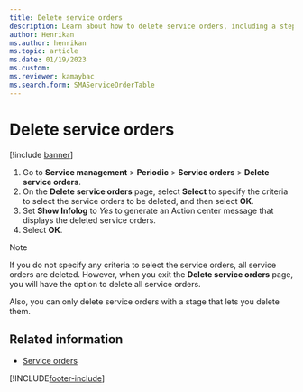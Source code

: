 ```yaml
---
title: Delete service orders   
description: Learn about how to delete service orders, including a step-by-step process for deleting service orders and additional resources.
author: Henrikan
ms.author: henrikan
ms.topic: article
ms.date: 01/19/2023
ms.custom:
ms.reviewer: kamaybac
ms.search.form: SMAServiceOrderTable
---
```



# Delete service orders

[!include [banner](../includes/banner.md)]

1. Go to **Service management** \> **Periodic** \> **Service orders** \> **Delete service orders**.
1. On the **Delete service orders** page, select **Select** to specify the criteria to select the service orders to be deleted, and then select **OK**.
1. Set **Show Infolog** to *Yes* to generate an Action center message that displays the deleted service orders.
1. Select **OK**.

> [!NOTE]
> If you do not specify any criteria to select the service orders, all service orders are deleted. However, when you exit the **Delete service orders** page, you will have the option to delete all service orders.
>
> Also, you can only delete service orders with a stage that lets you delete them.

## Related information

- [Service orders](service-orders.md)

[!INCLUDE[footer-include](../../includes/footer-banner.md)]

